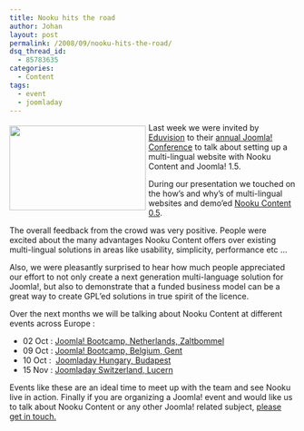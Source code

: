 ```yaml
---
title: Nooku hits the road
author: Johan
layout: post
permalink: /2008/09/nooku-hits-the-road/
dsq_thread_id:
  - 85783635
categories:
  - Content
tags:
  - event
  - joomladay
---
```

[<img style="margin-top: 5px; margin-right: 5px;" src="http://farm4.static.flickr.com/3130/2879646048_9c92ac129d_m.jpg" alt="" width="240" height="149" align="left" />][1]

Last week we were invited by [Eduvision][2] to their [annual Joomla! Conference][3] to talk about setting up a multi-lingual website with Nooku Content and Joomla! 1.5.

During our presentation we touched on the how&#8217;s and why&#8217;s of multi-lingual websites and demo&#8217;ed [Nooku Content 0.5][4].

The overall feedback from the crowd was very positive. People were excited about the many advantages Nooku Content offers over existing multi-lingual solutions in areas like usability, simplicity, performance etc &#8230;

Also, we were pleasantly surprised to hear how much people appreciated our effort to not only create a next generation multi-language solution for Joomla!, but also to demonstrate that a funded business model can be a great way to create GPL&#8217;ed solutions in true spirit of the licence.

<!--more-->

Over the next months we will be talking about Nooku Content at different events across Europe :

*   02 Oct : [Joomla! Bootcamp, Netherlands, Zaltbommel][5]
*   09 Oct : [Joomla! Bootcamp, Belgium, Gent][6]
*   10 Oct :  [Joomladay Hungary, Budapest][7]
*   15 Nov : [Joomladay Switzerland, Lucern][8]

Events like these are an ideal time to meet up with the team and see Nooku live in action. Finally if you are organizing a Joomla! event and would like us to talk about Nooku Content or any other Joomla! related subject, [please get in touch.][9]

 [1]: http://www.flickr.com/photos/joomlatools/2879646048/ "Joomla! Conference  Apeldoorn, The Netherlands - Sep 2008 by joomlatools, on Flickr"
 [2]: http://www.eduvision.nl/joomla.html "Eduvision"
 [3]: http://www.eduvision.nl/joomlaconferentie/conf2008.html "annual Joomla! Conference"
 [4]: index.php?option=com_content&view=article&id=70:nooku-ready-for-production-use&Itemid=50
 [5]: http://www.joomlatools.eu/events/joomla-bootcamp-security.html
 [6]: http://www.joomlatools.eu/events/joomla-bootcamp-belgie.html
 [7]: http://www.joomla.org.hu/joomladay.html
 [8]: http://www.joomladay.ch/
 [9]: en/about/contact.html "please get in touch."